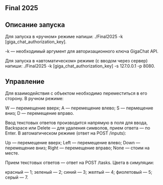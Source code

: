 ## Final 2025

## Описание запуска

Для запуска в «ручном» режиме напиши: ./Final2025 -k [giga_chat_authorization_key].


-k — необходимый аргумент для авторизационного ключа GigaChat API.

Для запуска в «автоматическом» режиме (с вводом через сервер) напиши: ./Final2025 -k [giga_chat_authorization_key] -s 127.0.0.1 -p 8080.

## Управление

Для взаимодействия с объектом необходимо переместиться в его сторону.
В ручном режиме:

W — перемещение вверх;
A — перемещение влево;
S — пермещение вниз;
D — перемещение вправо.

Ввод текстовых ответов производится напрямую в поля для ввода, Backspace или Delete — для удаления символов, прием ответа — по Enter.
В автоматическом режиме (ответ на POST /inputs):

Up — перемещение вверх;
Left — перемещение влево;
Down — перемещение вниз;
Right — перемещение вправо;
None — стоим на месте.

Прием текстовых ответов — ответ на POST /tasks.
Цвета в симуляции:

красный — 1;
зеленый — 2;
синий — 3;
желтый — 4;
фиолетовый — 5;
серый — 7.